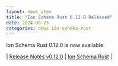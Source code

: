 ```yaml
---
layout: news_item
title: "Ion Schema Rust 0.12.0 Released"
date: 2024-08-23
categories: news ion-schema-rust
---
```


Ion Schema Rust 0.12.0 is now available.

| [Release Notes v0.12.0](https://github.com/amazon-ion/ion-schema-rust/releases/tag/v0.12.0) | [Ion Schema Rust](https://github.com/amazon-ion/ion-schema-rust) |

